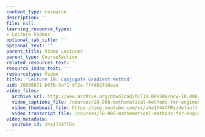 ```yaml
---
content_type: resource
description: ''
file: null
learning_resource_types:
- Lecture Videos
optional_tab_title: ''
optional_text: ''
parent_title: Video Lectures
parent_type: CourseSection
related_resources_text: ''
resource_index_text: ''
resourcetype: Video
title: 'Lecture 19: Conjugate Gradient Method'
uid: 28866871-b03b-9af1-df2e-ff4db2718aaa
video_files:
  archive_url: http://www.archive.org/download/MIT18.086S06/ocw-18.086-22mar2006-220k.mp4
  video_captions_file: /courses/18-086-mathematical-methods-for-engineers-ii-spring-2006/7d644a4aa5325de8aa218a96f5f92440_zha1744fTRs.vtt
  video_thumbnail_file: https://img.youtube.com/vi/zha1744fTRs/default.jpg
  video_transcript_file: /courses/18-086-mathematical-methods-for-engineers-ii-spring-2006/fe190e75822e94926bff840234228561_zha1744fTRs.pdf
video_metadata:
  youtube_id: zha1744fTRs
---
```

